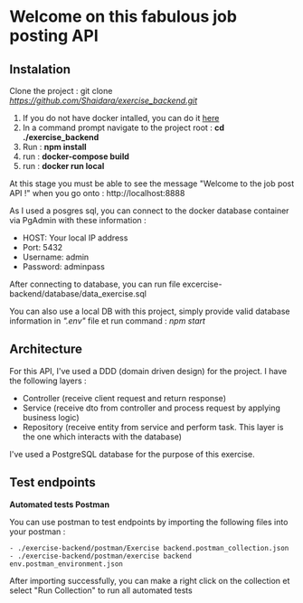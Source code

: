 # Welcome on this fabulous job posting API

## Instalation

Clone the project : git clone *https://github.com/Shaidara/exercise_backend.git*

1. If you do not have docker intalled, you can do it [here](https://docs.docker.com/get-docker/)
2. In a command prompt navigate to the project root : **cd ./exercise_backend**
3. Run : **npm install**
4. run : **docker-compose build**
5. run : **docker run local**

At this stage you must be able to see the message "Welcome to the job post API !" when you go onto : http://localhost:8888

As I used a posgres sql, you can connect to the docker database container via PgAdmin with these information :

- HOST: Your local IP address
- Port: 5432
- Username: admin
- Password: adminpass

After connecting to database, you can run file excercise-backend/database/data_exercise.sql

You can also use a local DB with this project, simply provide valid database information in _".env"_ file et run command : _npm start_

## Architecture

For this API, I've used a DDD (domain driven design) for the project. I have the following layers :

- Controller (receive client request and return response)
- Service (receive dto from controller and process request by applying business logic)
- Repository (receive entity from service and perform task. This layer is the one which interacts with the database)

I've used a PostgreSQL database for the purpose of this exercise.

## Test endpoints

**Automated tests Postman**

You can use postman to test endpoints by importing the following files into your postman :

    - ./exercise-backend/postman/Exercise backend.postman_collection.json
    - ./exercise-backend/postman/exercise backend env.postman_environment.json

After importing successfully, you can make a right click on the collection et select "Run Collection" to run all automated tests
